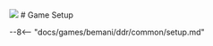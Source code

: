 <img class="header-logo" src="/img/bemani/ddr/a3/logo.webp">
# Game Setup

--8<-- "docs/games/bemani/ddr/common/setup.md"